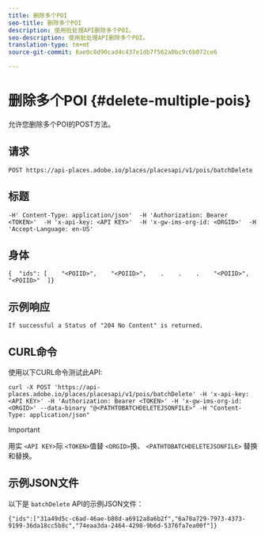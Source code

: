```yaml
---
title: 删除多个POI
seo-title: 删除多个POI
description: 使用批处理API删除多个POI。
seo-description: 使用批处理API删除多个POI。
translation-type: tm+mt
source-git-commit: 6ae0c8d90cad4c437e1db7f562a0bc9c6b072ce6

---
```




# 删除多个POI {#delete-multiple-pois}

允许您删除多个POI的POST方法。

## 请求

```text
POST https://api-places.adobe.io/places/placesapi/v1/pois/batchDelete
```

## 标题

```text
-H' Content-Type: application/json'  -H 'Authorization: Bearer <TOKEN>'  -H 'x-api-key: <API KEY>'  -H 'x-gw-ims-org-id: <ORGID>'  -H 'Accept-Language: en-US'
```

## 身体

```text
{  "ids": [    "<POIID>",    "<POIID>",    .    .    .    "<POIID>",    "<POIID>"  ]}
```

## 示例响应

```text
If successful a Status of "204 No Content" is returned.
```

## CURL命令

使用以下CURL命令测试此API:

```text
curl -X POST 'https://api-places.adobe.io/places/placesapi/v1/pois/batchDelete' -H 'x-api-key: <API KEY>' -H 'Authorization: Bearer <TOKEN>' -H 'x-gw-ims-org-id: <ORGID>' --data-binary "@<PATHTOBATCHDELETEJSONFILE>" -H "Content-Type: application/json"
```

>[!IMPORTANT]
>
>用实 `<API KEY>`际 `<TOKEN>`值替 `<ORGID>`换、 `<PATHTOBATCHDELETEJSONFILE>` 替换和替换。

## 示例JSON文件

以下是 `batchDelete` API的示例JSON文件：

```text
{​"ids":["31a49d5c-c6ad-46ae-b88d-a6912a8a6b2f","6a78a729-7973-4373-9199-36da18cc5b8c","74eaa3da-2464-4298-9b6d-5376fa7ea00f"]​}
```
